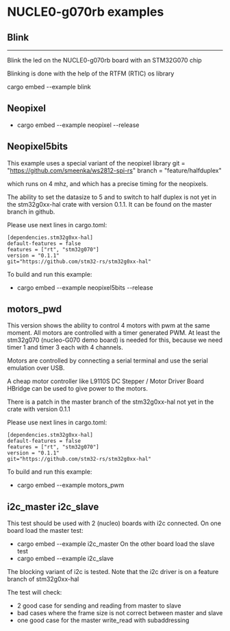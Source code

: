 # NUCLE0-g070rb examples

## Blink 
---
Blink the led on the NUCLE0-g070rb  board with an STM32G070 chip

Blinking is done with the help of the RTFM (RTIC) os library

cargo embed --example blink 

## Neopixel

* cargo embed --example neopixel   --release


## Neopixel5bits

This example uses a special variant of the neopixel library 
git = "https://github.com/smeenka/ws2812-spi-rs"
branch = "feature/halfduplex"

which runs on 4 mhz, and which has a precise timing for the neopixels.

The ability to set the datasize to 5 and to switch to half duplex is not yet in the stm32g0xx-hal crate with version 0.1.1. It can be found on the master branch in github. 

Please use next lines in cargo.toml:

    [dependencies.stm32g0xx-hal]
    default-features = false
    features = ["rt", "stm32g070"]
    version = "0.1.1"
    git="https://github.com/stm32-rs/stm32g0xx-hal"

To build and run this example:
*  cargo embed --example neopixel5bits   --release

## motors_pwd

This version shows the ability to control 4 motors with pwm at the same moment. All motors are controlled with a timer generated PWM. 
At least the stm32g070 (nucleo-G070 demo board) is needed for this, because we need timer 1 and timer 3 each with 4 channels.

Motors are controlled by connecting a serial terminal and use the serial emulation over USB.

A cheap motor controller like L9110S DC Stepper / Motor Driver Board HBridge can be used to give power to the motors.

There is a patch in the master branch of the stm32g0xx-hal not yet in the crate with version 0.1.1

Please use next lines in cargo.toml:

    [dependencies.stm32g0xx-hal]
    default-features = false
    features = ["rt", "stm32g070"]
    version = "0.1.1"
    git="https://github.com/stm32-rs/stm32g0xx-hal"

To build and run this example:
*  cargo embed --example motors_pwm 

## i2c_master i2c_slave

This test should be used with 2 (nucleo) boards with i2c connected.
On one board load the master test:
*  cargo embed --example i2c_master
On the other board load the slave test
*  cargo embed --example i2c_slave

The blocking variant of i2c is tested. Note that the i2c driver is on a feature branch of stm32g0xx-hal

The test will check:
* 2 good case for sending and reading from master to slave
* bad cases where the frame size is not correct between master and slave
* one good case for the master write_read with subaddressing
